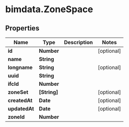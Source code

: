 # bimdata.ZoneSpace

## Properties
Name | Type | Description | Notes
------------ | ------------- | ------------- | -------------
**id** | **Number** |  | [optional] 
**name** | **String** |  | 
**longname** | **String** |  | [optional] 
**uuid** | **String** |  | 
**ifcId** | **Number** |  | 
**zoneSet** | **[String]** |  | [optional] 
**createdAt** | **Date** |  | [optional] 
**updatedAt** | **Date** |  | [optional] 
**zoneId** | **Number** |  | 


